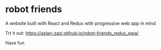 # robot friends
A website built with React and Redux with progressive web app in mind

Trt it out: https://aslan-zazi.github.io/robot-friends_redux_pwa/

Have fun